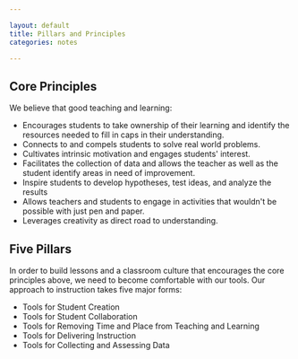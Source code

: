 ```yaml
---

layout: default
title: Pillars and Principles
categories: notes

---
```


## Core Principles

We believe that good teaching and learning:

* Encourages students to take ownership of their learning and identify the resources needed to fill in caps in their understanding.
* Connects to and compels students to solve real world problems.
* Cultivates intrinsic motivation and engages students' interest.
* Facilitates the collection of data and allows the teacher as well as the student identify areas in need of improvement.
* Inspire students to develop hypotheses, test ideas, and analyze the results
* Allows teachers and students to engage in activities that wouldn't be possible with just pen and paper.
* Leverages creativity as direct road to understanding.

## Five Pillars

In order to build lessons and a classroom culture that encourages the core principles above, we need to become comfortable with our tools. Our approach to instruction takes five major forms:

* Tools for Student Creation
* Tools for Student Collaboration
* Tools for Removing Time and Place from Teaching and Learning
* Tools for Delivering Instruction
* Tools for Collecting and Assessing Data